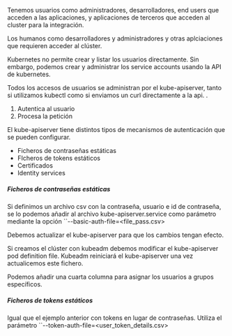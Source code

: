Tenemos usuarios como administradores, desarrolladores, end users que acceden a las aplicaciones, y aplicaciones de terceros que acceden al cluster para la integración. 

Los humanos como desarrolladores y administradores y otras aplciaciones que requieren acceder al clúster.

Kubernetes no permite crear y listar los usuarios directamente. Sin embargo, podemos crear y administrar los service accounts usando la API de kubernetes. 

Todos los accesos de usuarios se administran por el kube-apiserver, tanto si utilizamos kubectl como si enviamos un curl directamente a la api. .

1. Autentica al usuario
2. Procesa la petición

El kube-apiserver tiene distintos tipos de mecanismos de autenticación que se pueden configurar.
- Ficheros de contraseñas estáticas
- FIcheros de tokens estáticos
- Certificados
- Identity services


##### Ficheros de contraseñas estáticas
Si definimos un archivo csv con la contraseña, usuario e id de contraseña, se lo podemos añadir al archivo kube-apiserver.service como parámetro mediante la opción ``--basic-auth-file=<file_pass.csv>

Debemos actualizar el kube-apiserver para que los cambios tengan efecto. 

Si creamos el clúster con kubeadm debemos modificar el kube-apiserver pod definition file. Kubeadm reiniciará el kube-apiserver una vez actualicemos este fichero. 

Podemos añadir una cuarta columna para asignar los usuarios a grupos específicos. 

##### Ficheros de tokens estáticos
Igual que el ejemplo anterior con tokens en lugar de contraseñas. 
Utiliza el parámetro ``--token-auth-file=<user_token_details.csv>


